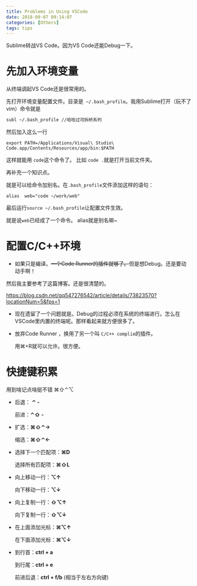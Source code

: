 ```yaml
---
title: Problems in Using VSCode
date: 2018-09-07 09:14:07
categories: [Others]
tags: tips
---
```


Sublime转战VS Code。因为VS Code还能Debug一下。

<!---more--->

# 先加入环境变量

从终端调起VS Code还是很常用的。

先打开环境变量配置文件。目录是` ~/.bash_profile`。我用Sublime打开（玩不了vim）命令就是

```bash
subl ~/.bash_profile //哈哈过河拆桥系列
```

然后加入这么一行

```
export PATH=/Applications/Visual\ Studio\ Code.app/Contents/Resources/app/bin:$PATH
```

这样就能用 `code`这个命令了。 比如 `code .`就是打开当前文件夹。

再补充一个知识点。

就是可以给命令加别名。在`.bash_profile`文件添加这样的语句：

```
alias  web="code ~/work/web"
```

最后运行`source ~/.bash_profile`让配置文件生效。

就是说`web`已经成了一个命令。 alias就是别名嘛~

# 配置C/C++环境

- 如果只是编译。~~一个Code Runner的插件就够了。~~但是想Debug。还是要动动手啊！

然后我主要参考了这篇博客。还是很清楚的。

https://blog.csdn.net/qq547276542/article/details/73823570?locationNum=5&fps=1

- 现在遗留了一个问题就是。Debug的过程必须在系统的终端进行。怎么在VSCode里内置的终端呢。那样看起来就方便很多了。

- 放弃Code Runner ，换用了另一个叫 `C/C++ complie`的插件。

  用⌘+R就可以允许。很方便。

# 快捷键积累

用到啥记点啥挺不错 ⌘⇧⌃⌥

- 后退： **⌃ -**  

  前进：**⌃⇧ -** 

- 扩选：**⌘⇧⌃→**

  缩选：**⌘⇧⌃←**

- 选择下一个匹配项：**⌘D**

  选择所有匹配项：**⌘⇧L**

- 向上移动一行：**⌥↑**

  向下移动一行：**⌥↓**

- 向上复制一行：**⇧⌥↑**

  向下复制一行：**⇧⌥↓**

- 在上面添加光标：**⌘⌥↑**

  在下面添加光标：**⌘⌥↓**

- 到行首：**ctrl + a**

  到行尾：**ctrl + e**

  前进后退：**ctrl + f/b** (相当于左右方向键)

